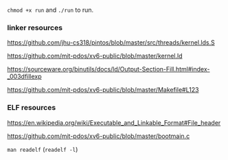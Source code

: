 `chmod +x run` and `./run` to run.

### linker resources

https://github.com/jhu-cs318/pintos/blob/master/src/threads/kernel.lds.S

https://github.com/mit-pdos/xv6-public/blob/master/kernel.ld

https://sourceware.org/binutils/docs/ld/Output-Section-Fill.html#index-_003dfillexp

https://github.com/mit-pdos/xv6-public/blob/master/Makefile#L123

### ELF resources

https://en.wikipedia.org/wiki/Executable_and_Linkable_Format#File_header

https://github.com/mit-pdos/xv6-public/blob/master/bootmain.c

`man readelf` (`readelf -l`)
